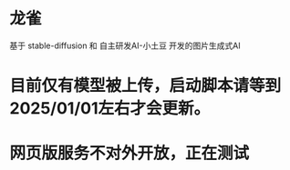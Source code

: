 # 龙雀
基于 stable-diffusion 和 自主研发AI-小土豆 开发的图片生成式AI
# 目前仅有模型被上传，启动脚本请等到2025/01/01左右才会更新。
# 网页版服务不对外开放，正在测试
